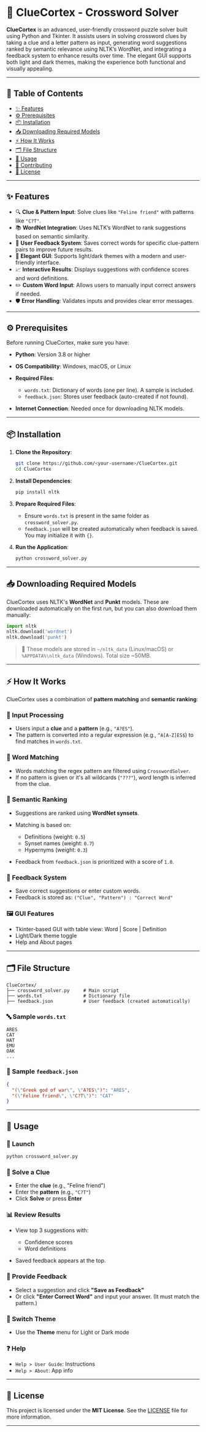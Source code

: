 


# 🧠 ClueCortex - Crossword Solver

**ClueCortex** is an advanced, user-friendly crossword puzzle solver built using Python and Tkinter. It assists users in solving crossword clues by taking a clue and a letter pattern as input, generating word suggestions ranked by semantic relevance using NLTK’s WordNet, and integrating a feedback system to enhance results over time. The elegant GUI supports both light and dark themes, making the experience both functional and visually appealing.

---

## 📑 Table of Contents

* [✨ Features](#-features)
* [⚙️ Prerequisites](#️-prerequisites)
* [📦 Installation](#-installation)
* [📥 Downloading Required Models](#-downloading-required-models)
* [⚡ How It Works](#-how-it-works)
* [🗂️ File Structure](#️-file-structure)
* [🚀 Usage](#-usage)
* [🤝 Contributing](#-contributing)
* [🪪 License](#-license)

---

## ✨ Features

* 🔍 **Clue & Pattern Input**: Solve clues like `"Feline friend"` with patterns like `"C?T"`.
* 📚 **WordNet Integration**: Uses NLTK’s WordNet to rank suggestions based on semantic similarity.
* 🧠 **User Feedback System**: Saves correct words for specific clue-pattern pairs to improve future results.
* 🎨 **Elegant GUI**: Supports light/dark themes with a modern and user-friendly interface.
* 📈 **Interactive Results**: Displays suggestions with confidence scores and word definitions.
* ✏️ **Custom Word Input**: Allows users to manually input correct answers if needed.
* 🛡️ **Error Handling**: Validates inputs and provides clear error messages.

---

## ⚙️ Prerequisites

Before running ClueCortex, make sure you have:

* **Python**: Version 3.8 or higher
* **OS Compatibility**: Windows, macOS, or Linux
* **Required Files**:

  * `words.txt`: Dictionary of words (one per line). A sample is included.
  * `feedback.json`: Stores user feedback (auto-created if not found).
* **Internet Connection**: Needed once for downloading NLTK models.

---

## 📦 Installation

1. **Clone the Repository**:

   ```bash
   git clone https://github.com/<your-username>/ClueCortex.git
   cd ClueCortex
   ```

2. **Install Dependencies**:

   ```bash
   pip install nltk
   ```

3. **Prepare Required Files**:

   * Ensure `words.txt` is present in the same folder as `crossword_solver.py`.
   * `feedback.json` will be created automatically when feedback is saved. You may initialize it with `{}`.

4. **Run the Application**:

   ```bash
   python crossword_solver.py
   ```

---

## 📥 Downloading Required Models

ClueCortex uses NLTK's **WordNet** and **Punkt** models. These are downloaded automatically on the first run, but you can also download them manually:

```python
import nltk
nltk.download('wordnet')
nltk.download('punkt')
```

> 📁 These models are stored in `~/nltk_data` (Linux/macOS) or `%APPDATA%\nltk_data` (Windows). Total size \~50MB.

---

## ⚡ How It Works

ClueCortex uses a combination of **pattern matching** and **semantic ranking**:

### 🔡 Input Processing

* Users input a **clue** and a **pattern** (e.g., `"A?ES"`).
* The pattern is converted into a regular expression (e.g., `^A[A-Z]ES$`) to find matches in `words.txt`.

### 🧩 Word Matching

* Words matching the regex pattern are filtered using `CrosswordSolver`.
* If no pattern is given or it's all wildcards (`"???"`), word length is inferred from the clue.

### 🧠 Semantic Ranking

* Suggestions are ranked using **WordNet synsets**.
* Matching is based on:

  * Definitions (weight: `0.5`)
  * Synset names (weight: `0.7`)
  * Hypernyms (weight: `0.3`)
* Feedback from `feedback.json` is prioritized with a score of `1.0`.

### 💬 Feedback System

* Save correct suggestions or enter custom words.
* Feedback is stored as:
  `("Clue", "Pattern") : "Correct Word"`

### 🖼️ GUI Features

* Tkinter-based GUI with table view: Word | Score | Definition
* Light/Dark theme toggle
* Help and About pages

---

## 🗂️ File Structure

```
ClueCortex/
├── crossword_solver.py     # Main script
├── words.txt               # Dictionary file
├── feedback.json           # User feedback (created automatically)
```

### 🔤 Sample `words.txt`

```
ARES
CAT
HAT
EMU
OAK
...
```

### 📝 Sample `feedback.json`

```json
{
  "(\"Greek god of war\", \"A?ES\")": "ARES",
  "(\"Feline friend\", \"C?T\")": "CAT"
}
```

---

## 🚀 Usage

### 🏁 Launch

```bash
python crossword_solver.py
```

### 🧠 Solve a Clue

* Enter the **clue** (e.g., "Feline friend")
* Enter the **pattern** (e.g., `"C?T"`)
* Click **Solve** or press **Enter**

### 📊 Review Results

* View top 3 suggestions with:

  * Confidence scores
  * Word definitions
* Saved feedback appears at the top.

### 🧩 Provide Feedback

* Select a suggestion and click **"Save as Feedback"**
* Or click **"Enter Correct Word"** and input your answer.
  (It must match the pattern.)

### 🎨 Switch Theme

* Use the **Theme** menu for Light or Dark mode

### ❓ Help

* `Help > User Guide`: Instructions
* `Help > About`: App info

---


## 🪪 License

This project is licensed under the **MIT License**.
See the [LICENSE](./LICENSE) file for more information.

---

